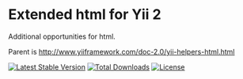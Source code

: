 # Extended html for Yii 2

Additional opportunities for html.

Parent is http://www.yiiframework.com/doc-2.0/yii-helpers-html.html

[![Latest Stable Version](https://poser.pugx.org/iproger/yii2-extendedhtml/v/stable)](https://packagist.org/packages/iproger/yii2-extendedhtml)
[![Total Downloads](https://poser.pugx.org/iproger/yii2-extendedhtml/downloads)](https://packagist.org/packages/iproger/yii2-extendedhtml)
[![License](https://poser.pugx.org/iproger/yii2-extendedhtml/license)](https://packagist.org/packages/iproger/yii2-extendedhtml)
